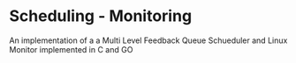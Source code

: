 # Scheduling - Monitoring
 An implementation of a a Multi Level Feedback Queue  Schueduler and Linux Monitor  implemented in C and GO
